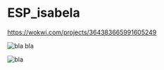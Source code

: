 # ESP_isabela

https://wokwi.com/projects/364383665991605249


![bla bla](https://github.com/isarocha04/ESP_isabela/assets/99424901/4c943b05-ddd2-4baf-8191-6fa0ad76799b)


![bla](https://github.com/isarocha04/ESP_isabela/assets/99424901/5abc1be6-28d3-4394-a2b0-bb9a701da49c)
